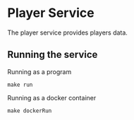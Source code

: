 # Player Service
The player service provides players data. 

## Running the service
Running as a program
```
make run
```
Running as a docker container
```
make dockerRun
```